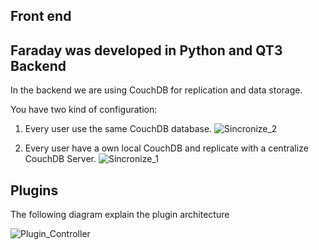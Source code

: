Front end
--
Faraday was developed in Python and QT3
Backend
--
In the backend we are using CouchDB for replication and data storage.

You have two kind of configuration:

1) Every user use the same CouchDB database.
![Sincronize_2](https://raw.github.com/wiki/infobyte/faraday/images/synchronize_2.png)

2) Every user have a own local CouchDB and replicate with a centralize CouchDB Server.
![Sincronize_1](https://raw.github.com/wiki/infobyte/faraday/images/synchronize_1.png)

Plugins
--
The following diagram explain the plugin architecture

![Plugin_Controller](https://raw.github.com/wiki/infobyte/faraday/images/plugin_controller.png)